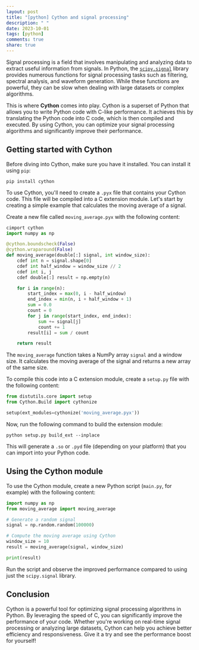 ```yaml
---
layout: post
title: "[python] Cython and signal processing"
description: " "
date: 2023-10-01
tags: [python]
comments: true
share: true
---
```


Signal processing is a field that involves manipulating and analyzing data to extract useful information from signals. In Python, the [`scipy.signal`](https://docs.scipy.org/doc/scipy/reference/signal.html) library provides numerous functions for signal processing tasks such as filtering, spectral analysis, and waveform generation. While these functions are powerful, they can be slow when dealing with large datasets or complex algorithms.

This is where **Cython** comes into play. Cython is a superset of Python that allows you to write Python code with C-like performance. It achieves this by translating the Python code into C code, which is then compiled and executed. By using Cython, you can optimize your signal processing algorithms and significantly improve their performance.

## Getting started with Cython

Before diving into Cython, make sure you have it installed. You can install it using `pip`:

```shell
pip install cython
```

To use Cython, you'll need to create a `.pyx` file that contains your Cython code. This file will be compiled into a C extension module. Let's start by creating a simple example that calculates the moving average of a signal.

Create a new file called `moving_average.pyx` with the following content:

```python
cimport cython
import numpy as np

@cython.boundscheck(False)
@cython.wraparound(False)
def moving_average(double[:] signal, int window_size):
    cdef int n = signal.shape[0]
    cdef int half_window = window_size // 2
    cdef int i, j
    cdef double[:] result = np.empty(n)

    for i in range(n):
        start_index = max(0, i - half_window)
        end_index = min(n, i + half_window + 1)
        sum = 0.0
        count = 0
        for j in range(start_index, end_index):
            sum += signal[j]
            count += 1
        result[i] = sum / count

    return result
```

The `moving_average` function takes a NumPy array `signal` and a window size. It calculates the moving average of the signal and returns a new array of the same size.

To compile this code into a C extension module, create a `setup.py` file with the following content:

```python
from distutils.core import setup
from Cython.Build import cythonize

setup(ext_modules=cythonize('moving_average.pyx'))
```

Now, run the following command to build the extension module:

```shell
python setup.py build_ext --inplace
```

This will generate a `.so` or `.pyd` file (depending on your platform) that you can import into your Python code.

## Using the Cython module

To use the Cython module, create a new Python script (`main.py`, for example) with the following content:

```python
import numpy as np
from moving_average import moving_average

# Generate a random signal
signal = np.random.random(100000)

# Compute the moving average using Cython
window_size = 10
result = moving_average(signal, window_size)

print(result)
```

Run the script and observe the improved performance compared to using just the `scipy.signal` library.

## Conclusion

Cython is a powerful tool for optimizing signal processing algorithms in Python. By leveraging the speed of C, you can significantly improve the performance of your code. Whether you're working on real-time signal processing or analyzing large datasets, Cython can help you achieve better efficiency and responsiveness. Give it a try and see the performance boost for yourself!